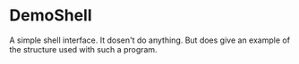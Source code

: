 ﻿# DemoShell

A simple shell interface. It dosen't do anything. But does give an example of 
the structure used with such a program.



